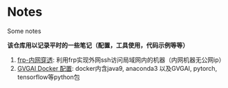 # Notes
Some notes

**该仓库用以记录平时的一些笔记（配置，工具使用，代码示例等等）**

1. [frp-内网穿透](https://github.com/HawkTom/Notes/blob/master/frp-%E5%86%85%E7%BD%91%E7%A9%BF%E9%80%8F.md): 利用frp实现外网ssh访问局域网内的机器（内网机器无公网ip）
2. [GVGAI Docker 配置](https://github.com/HawkTom/Notes/blob/master/gvgai_env_docker%E9%85%8D%E7%BD%AE.md): docker内含java9, anaconda3 以及GVGAI, pytorch, tensorflow等python包